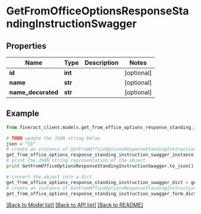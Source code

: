 # GetFromOfficeOptionsResponseStandingInstructionSwagger


## Properties

Name | Type | Description | Notes
------------ | ------------- | ------------- | -------------
**id** | **int** |  | [optional] 
**name** | **str** |  | [optional] 
**name_decorated** | **str** |  | [optional] 

## Example

```python
from fineract_client.models.get_from_office_options_response_standing_instruction_swagger import GetFromOfficeOptionsResponseStandingInstructionSwagger

# TODO update the JSON string below
json = "{}"
# create an instance of GetFromOfficeOptionsResponseStandingInstructionSwagger from a JSON string
get_from_office_options_response_standing_instruction_swagger_instance = GetFromOfficeOptionsResponseStandingInstructionSwagger.from_json(json)
# print the JSON string representation of the object
print GetFromOfficeOptionsResponseStandingInstructionSwagger.to_json()

# convert the object into a dict
get_from_office_options_response_standing_instruction_swagger_dict = get_from_office_options_response_standing_instruction_swagger_instance.to_dict()
# create an instance of GetFromOfficeOptionsResponseStandingInstructionSwagger from a dict
get_from_office_options_response_standing_instruction_swagger_form_dict = get_from_office_options_response_standing_instruction_swagger.from_dict(get_from_office_options_response_standing_instruction_swagger_dict)
```
[[Back to Model list]](../README.md#documentation-for-models) [[Back to API list]](../README.md#documentation-for-api-endpoints) [[Back to README]](../README.md)


